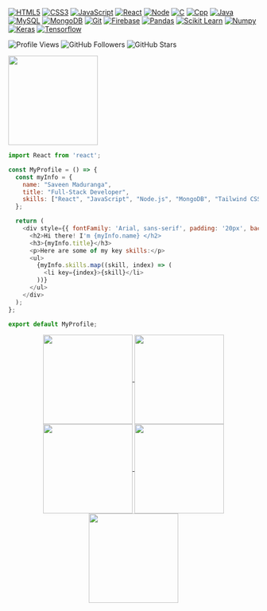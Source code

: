 <!--
  <p align="center" ><img  src = "20240308_221258_0000.png?raw=true" width = 1000px></p>
-->


<!--

[![HTML5](https://img.shields.io/badge/-HTML5-E34F26?style=flat&logo=html5&logoColor=white)](https://html.spec.whatwg.org/)
[![CSS3](https://img.shields.io/badge/-CSS3-1572B6?style=flat&logo=css3&logoColor=white)](https://www.w3.org/Style/CSS/)
[![JavaScript](https://img.shields.io/badge/-JavaScript-FF9800?style=flat&logo=javascript&logoColor=white)](https://www.javascript.com/)
[![React](https://img.shields.io/badge/-React-61DAFB?style=flat&logo=react&logoColor=white)](https://reactjs.org/)
[![Node](https://img.shields.io/badge/-Node.js-43853d?style=flat&logo=node.js&logoColor=ffffff)](https://nodejs.org/)
[![C](https://img.shields.io/badge/-C-A8B9CC?style=flat&logo=c&logoColor=white)](https://devdocs.io/c/)
[![Cpp](https://img.shields.io/badge/-C++-00599C?style=flat&logo=c%2B%2B&logoColor=white)](https://isocpp.org/)
[![Java](https://img.shields.io/badge/-Java-F37C20?style=flat&logo=java&logoColor=white)](https://www.oracle.com/in/java/)
[![MySQL](https://img.shields.io/badge/-MySQL-4479A1?style=flat&logo=mysql&logoColor=white)](https://www.mysql.com/)
[![MongoDB](https://img.shields.io/badge/-MongoDB-47A248?style=flat&logo=mongodb&logoColor=white)](https://www.mongodb.com/)
[![Git](https://img.shields.io/badge/-Git-f05032?style=flat&logo=git&logoColor=white)](https://git-scm.com/)
[![Firebase](https://img.shields.io/badge/-Firebase-FFCA28?style=flat&logo=firebase&logoColor=white)](https://firebase.google.com/)
[![Pandas](https://img.shields.io/badge/pandas-150458?style=flat&logo=pandas&logoColor=white)](https://pandas.pydata.org/)
[![Scikit Learn](https://img.shields.io/badge/scikit_learn-F7931E?style=flat&logo=scikit-learn&logoColor=white)](https://scikit-learn.org/)
[![Numpy](https://img.shields.io/badge/Numpy-777BB4?style=flat&logo=numpy&logoColor=white)](https://numpy.org/)
[![Keras](https://img.shields.io/badge/Keras-D00000?style=flat&logo=Keras&logoColor=white)](https://keras.io/)
[![Tensorflow](https://img.shields.io/badge/-Tensorflow-FF6F00?style=flat&logo=tensorflow&logoColor=white)](https://www.tensorflow.org/)


<a href="#">
  <img align="center" src="https://github-stats-pro.vercel.app/api?username=Shevon-Fdo&count_private=true&include_all_commits=true&title_color=light&icon_color=black&text_color=black&bg_color=fff" alt="My GitHub stats" />
</a>

-->


<!--
<h3 align="center">A Passionate Full-Stack developer from Sri Lanka</h3>

-->

[![HTML5](https://img.shields.io/badge/-HTML5-E34F26?style=flat&logo=html5&logoColor=white)](https://html.spec.whatwg.org/)
[![CSS3](https://img.shields.io/badge/-CSS3-1572B6?style=flat&logo=css3&logoColor=white)](https://www.w3.org/Style/CSS/)
[![JavaScript](https://img.shields.io/badge/-JavaScript-FF9800?style=flat&logo=javascript&logoColor=white)](https://www.javascript.com/)
[![React](https://img.shields.io/badge/-React-61DAFB?style=flat&logo=react&logoColor=white)](https://reactjs.org/)
[![Node](https://img.shields.io/badge/-Node.js-43853d?style=flat&logo=node.js&logoColor=ffffff)](https://nodejs.org/)
[![C](https://img.shields.io/badge/-C-A8B9CC?style=flat&logo=c&logoColor=white)](https://devdocs.io/c/)
[![Cpp](https://img.shields.io/badge/-C++-00599C?style=flat&logo=c%2B%2B&logoColor=white)](https://isocpp.org/)
[![Java](https://img.shields.io/badge/-Java-F37C20?style=flat&logo=java&logoColor=white)](https://www.oracle.com/in/java/)
[![MySQL](https://img.shields.io/badge/-MySQL-4479A1?style=flat&logo=mysql&logoColor=white)](https://www.mysql.com/)
[![MongoDB](https://img.shields.io/badge/-MongoDB-47A248?style=flat&logo=mongodb&logoColor=white)](https://www.mongodb.com/)
[![Git](https://img.shields.io/badge/-Git-f05032?style=flat&logo=git&logoColor=white)](https://git-scm.com/)
[![Firebase](https://img.shields.io/badge/-Firebase-FFCA28?style=flat&logo=firebase&logoColor=white)](https://firebase.google.com/)
[![Pandas](https://img.shields.io/badge/pandas-150458?style=flat&logo=pandas&logoColor=white)](https://pandas.pydata.org/)
[![Scikit Learn](https://img.shields.io/badge/scikit_learn-F7931E?style=flat&logo=scikit-learn&logoColor=white)](https://scikit-learn.org/)
[![Numpy](https://img.shields.io/badge/Numpy-777BB4?style=flat&logo=numpy&logoColor=white)](https://numpy.org/)
[![Keras](https://img.shields.io/badge/Keras-D00000?style=flat&logo=Keras&logoColor=white)](https://keras.io/)
[![Tensorflow](https://img.shields.io/badge/-Tensorflow-FF6F00?style=flat&logo=tensorflow&logoColor=white)](https://www.tensorflow.org/)



![Profile Views](https://komarev.com/ghpvc/?username=saveen99&color=blue) 
![GitHub Followers](https://img.shields.io/github/followers/saveen99?label=Followers&style=social)
![GitHub Stars](https://img.shields.io/github/stars/saveen99?label=Stars&style=social)


<!--

![Javascript](https://img.shields.io/badge/Javascript-F0DB4F?style=for-the-badge&labelColor=black&logo=javascript&logoColor=F0DB4F)
![React](https://img.shields.io/badge/-React-61DBFB?style=for-the-badge&labelColor=black&logo=react&logoColor=61DBFB)
![Nodejs](https://img.shields.io/badge/Nodejs-3C873A?style=for-the-badge&labelColor=black&logo=node.js&logoColor=3C873A)
![Express.js](https://img.shields.io/badge/Express.js-000000?style=for-the-badge&logo=express&logoColor=white)
![MongoDB](https://img.shields.io/badge/MongoDB-4EA94B?style=for-the-badge&logo=mongodb&logoColor=white)
![HTML](https://img.shields.io/badge/HTML5-E34F26?style=for-the-badge&logo=html5&logoColor=white)
![CSS3](https://img.shields.io/badge/CSS3-1572B6?style=for-the-badge&logo=css3&logoColor=white)
![Tailwind](https://img.shields.io/badge/Tailwind_CSS-092749?style=for-the-badge&logo=tailwindcss&logoColor=06B6D4&labelColor=000000)
![Bootstrap](https://img.shields.io/badge/Bootstrap-563D7C?style=for-the-badge&logo=bootstrap&logoColor=white)
![VSCode](https://img.shields.io/badge/Visual_Studio-0078d7?style=for-the-badge&logo=visual%20studio&logoColor=white)
![Git](https://img.shields.io/badge/Git-F05032?style=for-the-badge&logo=git&logoColor=white)

-->
<!--
## Saveen Maduranga
-->


<img align="center" src="http://github-profile-summary-cards.vercel.app/api/cards/profile-details?username=saveen99&theme=github" height="180em" />


```javascript
import React from 'react';

const MyProfile = () => {
  const myInfo = {
    name: "Saveen Maduranga",
    title: "Full-Stack Developer",
    skills: ["React", "JavaScript", "Node.js", "MongoDB", "Tailwind CSS"],
  };

  return (
    <div style={{ fontFamily: 'Arial, sans-serif', padding: '20px', backgroundColor: '#282c34', color: '#61dafb' }}>
      <h2>Hi there! I'm {myInfo.name} </h2>
      <h3>{myInfo.title}</h3>
      <p>Here are some of my key skills:</p>
      <ul>
        {myInfo.skills.map((skill, index) => (
          <li key={index}>{skill}</li>
        ))}
      </ul>
    </div>
  );
};

export default MyProfile;

```

<div align="center">
  <a href="https://github.com/saveen99">
  <img align="center" src="http://github-profile-summary-cards.vercel.app/api/cards/stats?username=saveen99&theme=github" height="180em" />
  <img align="center" src="http://github-profile-summary-cards.vercel.app/api/cards/most-commit-language?username=saveen99&theme=github" height="180em" />
  <img align="center" src="http://github-profile-summary-cards.vercel.app/api/cards/repos-per-language?username=saveen99&theme=github" height="180em" />
  <img align="center" src="http://github-profile-summary-cards.vercel.app/api/cards/productive-time?username=saveen99&theme=github" height="180em" />
  <img align="center" src="http://github-profile-summary-cards.vercel.app/api/cards/profile-details?username=saveen99&theme=github" height="180em" />
</div>
